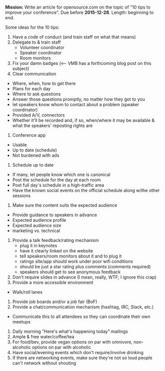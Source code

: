 **Mission:** Write an article for opensource.com on the topic of "10 tips to improve your conference". Due before **2015-12-28**. Length: beginning to end.

Some ideas for the 10 tips:

1. Have a code of conduct (and train staff on what that means)
1. Delegate to & train staff
    * Volunteer coordinator
    * Speaker coordinator
    * Room monitors
1. Fix your damn badges (<-- VMB has a forthcoming blog post on this subject)
1. Clear communication
  * Where, when, how to get there
  * Plans for each day
  * Where to ask questions
  * Answer those questions promptly, no matter how they got to you
  * let speakers know whom to contact about a problem (speaker coordinator)
  * Provided A/V, connectors
  * Whether it'll be recorded and, if so, when/where it may be available & what the speakers' reposting rights are
1. Conference app
  * Usable
  * Up to date (schedule)
  * Not burdened with ads
1. Schedule up to date
  * If many, let people know which one is canonical
  * Post the schedule for the day at each room
  * Post full day's schedule in a high-traffic area
  * Have the known social events on the official schedule along w/the other sessions
1. Make sure the content suits the expected audience
  * Provide guidance to speakers in advance
  * Expected audience profile
  * Expected audience size
  * marketing vs. technical
1. Provide a talk feedback/rating mechanism
    * plug it in keynotes
    * have it clearly linked on the website
    * tell speakers/room monitors about it and to plug it
    * ratings site/app should work under poor wifi conditions
    * should be just a star rating plus comments (comments required)
    * speakers should get to see anonymous feedback
1. Don't require slides in advance (I mean, really, WTF; I ignore this crap)
1. Provide a more accessible environment
  * Walk/roll lanes
1. Provide job boards and/or a job fair (BoF)
1. Provide a chat/communication mechanism (hashtag, IRC, Slack, etc.)
  * Communicate this to all attendees so they can coordinate their own meetups
1. Daily morning "Here's what's happening today" mailings
1. Ample & free water/coffee/tea
1. For food/bev, provide vegan options on par with omnivore, non-alcoholic options on par with alcoholic
1. Have social/evening events which don't require/involve drinking
1. If there are networking events, make sure they're not so loud people can't network without shouting
